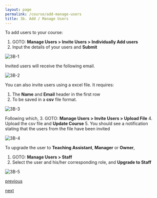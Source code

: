 ```yaml
---
layout: page
permalink: /course/add-manage-users
title: 3b. Add / Manage Users
---
```


To add users to your course:
  1. GOTO: **Manage Users > Invite Users > Individually Add users**
  2. Input the details of your users and **Submit**

![3B-1](https://zhengwei143.github.io/Coursemology-help/images/3B-1.gif)

Invited users will receive the following email.

![3B-2](https://zhengwei143.github.io/Coursemology-help/images/3B-2.png)

You can also invite users using a excel file. It requires:
  1. The **Name** and **Email** header in the first row
  2. To be saved in a **csv** file format.

![3B-3](https://zhengwei143.github.io/Coursemology-help/images/3B-3.gif)

Following which, 
  3. GOTO: **Manage Users > Invite Users > Upload File**
  4. Upload the csv file and **Update Course**
  5. You should see a notification stating that the users from the file have been invited

![3B-4](https://zhengwei143.github.io/Coursemology-help/images/3B-4.gif)

To upgrade the user to **Teaching Assistant**, **Manager** or **Owner**,
  1. GOTO: **Manage Users > Staff**
  2. Select the user and his/her corresponding role, and **Upgrade to Staff**

![3B-5](https://zhengwei143.github.io/Coursemology-help/images/3B-5.gif)

[previous](https://zhengwei143.github.io/Coursemology-help/course/create-course)

[next](https://zhengwei143.github.io/Coursemology-help/assessments/create-assessment)
